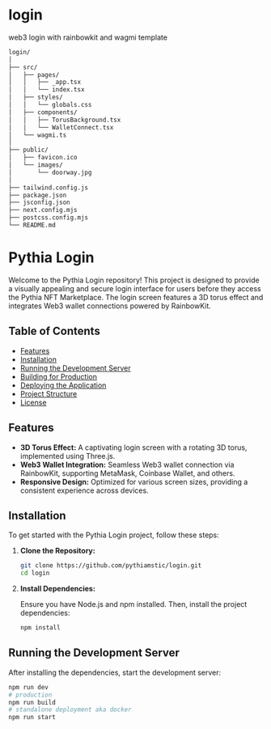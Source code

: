 # login
web3 login with rainbowkit and wagmi template

```bash
login/
│
├── src/
│   ├── pages/
│   │   ├── _app.tsx
│   │   └── index.tsx
│   ├── styles/
│   │   └── globals.css
│   ├── components/
│   │   ├── TorusBackground.tsx
│   │   └── WalletConnect.tsx
│   └── wagmi.ts
│
├── public/
│   ├── favicon.ico
│   └── images/
│       └── doorway.jpg
│
├── tailwind.config.js
├── package.json
├── jsconfig.json
├── next.config.mjs
├── postcss.config.mjs
└── README.md

```


# Pythia Login

Welcome to the Pythia Login repository! This project is designed to provide a visually appealing and secure login interface for users before they access the Pythia NFT Marketplace. The login screen features a 3D torus effect and integrates Web3 wallet connections powered by RainbowKit.

## Table of Contents

- [Features](#features)
- [Installation](#installation)
- [Running the Development Server](#running-the-development-server)
- [Building for Production](#building-for-production)
- [Deploying the Application](#deploying-the-application)
- [Project Structure](#project-structure)
- [License](#license)

## Features

- **3D Torus Effect:** A captivating login screen with a rotating 3D torus, implemented using Three.js.
- **Web3 Wallet Integration:** Seamless Web3 wallet connection via RainbowKit, supporting MetaMask, Coinbase Wallet, and others.
- **Responsive Design:** Optimized for various screen sizes, providing a consistent experience across devices.

## Installation

To get started with the Pythia Login project, follow these steps:

1. **Clone the Repository:**

    ```bash
    git clone https://github.com/pythiamstic/login.git
    cd login
    ```

2. **Install Dependencies:**

    Ensure you have Node.js and npm installed. Then, install the project dependencies:

    ```bash
    npm install
    ```

## Running the Development Server

After installing the dependencies, start the development server:

```bash
npm run dev
# production
npm run build
# standalone deployment aka docker
npm run start

